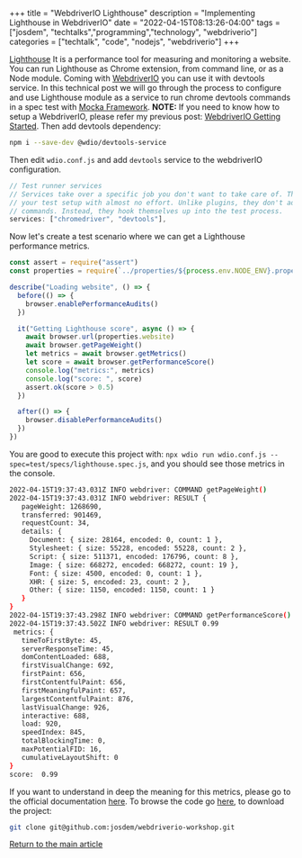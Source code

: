 +++
title =  "WebdriverIO Lighthouse"
description = "Implementing Lighthouse in WebdriverIO"
date = "2022-04-15T08:13:26-04:00"
tags = ["josdem", "techtalks","programming","technology", "webdriverio"]
categories = ["techtalk", "code", "nodejs", "webdriverio"]
+++

[Lighthouse](https://developers.google.com/web/tools/lighthouse) It is a performance tool for measuring and monitoring a website. You can run Lighthouse as Chrome extension, from command line, or as a Node module. Coming with [WebdriverIO](https://webdriver.io/) you can use it with devtools service. In this technical post we will go through the process to configure and use Lighthouse module as a service to run chrome devtools commands in a spec test with [Mocka Framework](https://mochajs.org/). **NOTE:** If you need to know how to setup a WebdriverIO, please refer my previous post: [WebdriverIO Getting Started](/techtalk/ux/webdriverio_getting_started/). Then add devtools dependency:

```bash
npm i --save-dev @wdio/devtools-service
```

Then edit `wdio.conf.js` and add `devtools` service to the webdriverIO configuration.

```javascript
// Test runner services
// Services take over a specific job you don't want to take care of. They enhance
// your test setup with almost no effort. Unlike plugins, they don't add new
// commands. Instead, they hook themselves up into the test process.
services: ["chromedriver", "devtools"],
```

Now let's create a test scenario where we can get a Lighthouse performance metrics.

```javascript
const assert = require("assert")
const properties = require(`../properties/${process.env.NODE_ENV}.properties`)

describe("Loading website", () => {
  before(() => {
    browser.enablePerformanceAudits()
  })

  it("Getting Lighthouse score", async () => {
    await browser.url(properties.website)
    await browser.getPageWeight()
    let metrics = await browser.getMetrics()
    let score = await browser.getPerformanceScore()
    console.log("metrics:", metrics)
    console.log("score: ", score)
    assert.ok(score > 0.5)
  })

  after(() => {
    browser.disablePerformanceAudits()
  })
})
```

You are good to execute this project with: `npx wdio run wdio.conf.js --spec=test/specs/lighthouse.spec.js`, and you should see those metrics in the console.


```bash
2022-04-15T19:37:43.031Z INFO webdriver: COMMAND getPageWeight()
2022-04-15T19:37:43.031Z INFO webdriver: RESULT {
   pageWeight: 1268690,
   transferred: 901469,
   requestCount: 34,
   details: {
     Document: { size: 28164, encoded: 0, count: 1 },
     Stylesheet: { size: 55228, encoded: 55228, count: 2 },
     Script: { size: 511371, encoded: 176796, count: 8 },
     Image: { size: 668272, encoded: 668272, count: 19 },
     Font: { size: 4500, encoded: 0, count: 1 },
     XHR: { size: 5, encoded: 23, count: 2 },
     Other: { size: 1150, encoded: 1150, count: 1 }
   }
}
2022-04-15T19:37:43.298Z INFO webdriver: COMMAND getPerformanceScore()
2022-04-15T19:37:43.502Z INFO webdriver: RESULT 0.99
 metrics: {
   timeToFirstByte: 45,
   serverResponseTime: 45,
   domContentLoaded: 688,
   firstVisualChange: 692,
   firstPaint: 656,
   firstContentfulPaint: 656,
   firstMeaningfulPaint: 657,
   largestContentfulPaint: 876,
   lastVisualChange: 926,
   interactive: 688,
   load: 920,
   speedIndex: 845,
   totalBlockingTime: 0,
   maxPotentialFID: 16,
   cumulativeLayoutShift: 0
}
score:  0.99
```

If you want to understand in deep the meaning for this metrics, please go to the official documentation [here](https://web.dev/lighthouse-performance/). To browse the code go [here](https://github.com/josdem/webdriverio-workshop), to download the project:

```bash
git clone git@github.com:josdem/webdriverio-workshop.git
```

[Return to the main article](/techtalk/ux)
